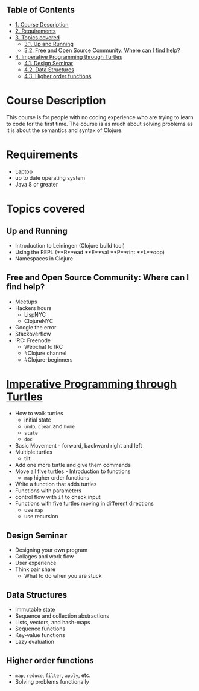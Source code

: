 <div id="table-of-contents">
<h2>Table of Contents</h2>
<div id="text-table-of-contents">
<ul>
<li><a href="#orgheadline1">1. Course Description</a></li>
<li><a href="#orgheadline2">2. Requirements</a></li>
<li><a href="#orgheadline5">3. Topics covered</a>
<ul>
<li><a href="#orgheadline3">3.1. Up and Running</a></li>
<li><a href="#orgheadline4">3.2. Free and Open Source Community: Where can I find help?</a></li>
</ul>
</li>
<li><a href="#orgheadline9">4. Imperative Programming through Turtles</a>
<ul>
<li><a href="#orgheadline6">4.1. Design Seminar</a></li>
<li><a href="#orgheadline7">4.2. Data Structures</a></li>
<li><a href="#orgheadline8">4.3. Higher order functions</a></li>
</ul>
</li>
</ul>
</div>
</div>


# Course Description<a id="orgheadline1"></a>

This course is for people with no coding experience who are trying to
learn to code for the first time. The course is as much about solving
problems as it is about the semantics and syntax of Clojure.

# Requirements<a id="orgheadline2"></a>

-   Laptop
-   up to date operating system
-   Java 8 or greater

# Topics covered<a id="orgheadline5"></a>

## Up and Running<a id="orgheadline3"></a>

-   Introduction to Leiningen (Clojure build tool)
-   Using the REPL (\*\*R\*\*ead \*\*E\*\*val \*\*P\*\*rint \*\*L\*\*oop)
-   Namespaces in Clojure

## Free and Open Source Community: Where can I find help?<a id="orgheadline4"></a>

-   Meetups
-   Hackers hours
    -   LispNYC
    -   ClojureNYC
-   Google the error
-   Stackoverflow
-   IRC: Freenode
    -   Webchat to IRC
    -   \#Clojure channel
    -   \#Clojure-beginners

# [Imperative Programming through Turtles](https://github.com/ClojureBridge/welcometoclojurebridge/blob/master/outline/TURTLE-SAMPLES.md)<a id="orgheadline9"></a>

-   How to walk turtles
    -   initial state
    -   `undo`, `clean` and `home`
    -   `state`
    -   `doc`
-   Basic Movement - forward, backward right and left
-   Multiple turtles
    -   tilt
-   Add one more turtle and give them commands
-   Move all five turtles - Introduction to functions
    -   `map` higher order functions
-   Write a function that adds turtles
-   Functions with parameters
-   control flow with `if` to check input
-   Functions with five turtles moving in different directions
    -   use `map`
    -   use recursion

## Design Seminar<a id="orgheadline6"></a>

-   Designing your own program
-   Collages and work flow
-   User experience
-   Think pair share
    -   What to do when you are stuck

## Data Structures<a id="orgheadline7"></a>

-   Immutable state
-   Sequence and collection abstractions
-   Lists, vectors, and hash-maps
-   Sequence functions
-   Key-value functions
-   Lazy evaluation

## Higher order functions<a id="orgheadline8"></a>

-   `map`, `reduce`, `filter`, `apply`, etc.
-   Solving problems functionally
